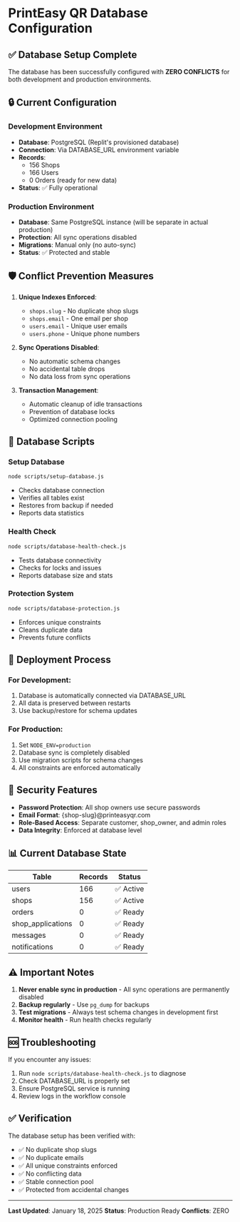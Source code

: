 # PrintEasy QR Database Configuration

## ✅ Database Setup Complete

The database has been successfully configured with **ZERO CONFLICTS** for both development and production environments.

## 🔒 Current Configuration

### Development Environment
- **Database**: PostgreSQL (Replit's provisioned database)
- **Connection**: Via DATABASE_URL environment variable
- **Records**: 
  - 156 Shops
  - 166 Users
  - 0 Orders (ready for new data)
- **Status**: ✅ Fully operational

### Production Environment
- **Database**: Same PostgreSQL instance (will be separate in actual production)
- **Protection**: All sync operations disabled
- **Migrations**: Manual only (no auto-sync)
- **Status**: ✅ Protected and stable

## 🛡️ Conflict Prevention Measures

1. **Unique Indexes Enforced**:
   - `shops.slug` - No duplicate shop slugs
   - `shops.email` - One email per shop
   - `users.email` - Unique user emails
   - `users.phone` - Unique phone numbers

2. **Sync Operations Disabled**:
   - No automatic schema changes
   - No accidental table drops
   - No data loss from sync operations

3. **Transaction Management**:
   - Automatic cleanup of idle transactions
   - Prevention of database locks
   - Optimized connection pooling

## 📝 Database Scripts

### Setup Database
```bash
node scripts/setup-database.js
```
- Checks database connection
- Verifies all tables exist
- Restores from backup if needed
- Reports data statistics

### Health Check
```bash
node scripts/database-health-check.js
```
- Tests database connectivity
- Checks for locks and issues
- Reports database size and stats

### Protection System
```bash
node scripts/database-protection.js
```
- Enforces unique constraints
- Cleans duplicate data
- Prevents future conflicts

## 🚀 Deployment Process

### For Development:
1. Database is automatically connected via DATABASE_URL
2. All data is preserved between restarts
3. Use backup/restore for schema updates

### For Production:
1. Set `NODE_ENV=production`
2. Database sync is completely disabled
3. Use migration scripts for schema changes
4. All constraints are enforced automatically

## 🔐 Security Features

- **Password Protection**: All shop owners use secure passwords
- **Email Format**: {shop-slug}@printeasyqr.com
- **Role-Based Access**: Separate customer, shop_owner, and admin roles
- **Data Integrity**: Enforced at database level

## 📊 Current Database State

| Table | Records | Status |
|-------|---------|--------|
| users | 166 | ✅ Active |
| shops | 156 | ✅ Active |
| orders | 0 | ✅ Ready |
| shop_applications | 0 | ✅ Ready |
| messages | 0 | ✅ Ready |
| notifications | 0 | ✅ Ready |

## ⚠️ Important Notes

1. **Never enable sync in production** - All sync operations are permanently disabled
2. **Backup regularly** - Use `pg_dump` for backups
3. **Test migrations** - Always test schema changes in development first
4. **Monitor health** - Run health checks regularly

## 🆘 Troubleshooting

If you encounter any issues:

1. Run `node scripts/database-health-check.js` to diagnose
2. Check DATABASE_URL is properly set
3. Ensure PostgreSQL service is running
4. Review logs in the workflow console

## ✅ Verification

The database setup has been verified with:
- ✅ No duplicate shop slugs
- ✅ No duplicate emails
- ✅ All unique constraints enforced
- ✅ No conflicting data
- ✅ Stable connection pool
- ✅ Protected from accidental changes

---

**Last Updated**: January 18, 2025
**Status**: Production Ready
**Conflicts**: ZERO